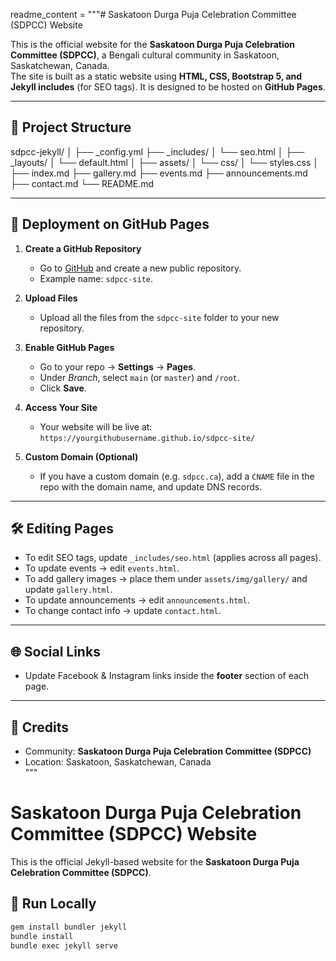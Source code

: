 readme_content = """# Saskatoon Durga Puja Celebration Committee (SDPCC) Website

This is the official website for the **Saskatoon Durga Puja Celebration Committee (SDPCC)**, a Bengali cultural community in Saskatoon, Saskatchewan, Canada.  
The site is built as a static website using **HTML, CSS, Bootstrap 5, and Jekyll includes** (for SEO tags). It is designed to be hosted on **GitHub Pages**.

---

## 📂 Project Structure

sdpcc-jekyll/
│
├── _config.yml
├── _includes/
│   └── seo.html
│
├── _layouts/
│   └── default.html
│
├── assets/
│   └── css/
│       └── styles.css
│
├── index.md
├── gallery.md
├── events.md
├── announcements.md
├── contact.md
└── README.md



---

## 🚀 Deployment on GitHub Pages

1. **Create a GitHub Repository**
   - Go to [GitHub](https://github.com) and create a new public repository.  
   - Example name: `sdpcc-site`.

2. **Upload Files**
   - Upload all the files from the `sdpcc-site` folder to your new repository.

3. **Enable GitHub Pages**
   - Go to your repo → **Settings** → **Pages**.  
   - Under *Branch*, select `main` (or `master`) and `/root`.  
   - Click **Save**.

4. **Access Your Site**
   - Your website will be live at:  
     `https://yourgithubusername.github.io/sdpcc-site/`

5. **Custom Domain (Optional)**
   - If you have a custom domain (e.g. `sdpcc.ca`), add a `CNAME` file in the repo with the domain name, and update DNS records.

---

## 🛠 Editing Pages

- To edit SEO tags, update `_includes/seo.html` (applies across all pages).  
- To update events → edit `events.html`.  
- To add gallery images → place them under `assets/img/gallery/` and update `gallery.html`.  
- To update announcements → edit `announcements.html`.  
- To change contact info → update `contact.html`.

---

## 🌐 Social Links

- Update Facebook & Instagram links inside the **footer** section of each page.  

---

## 👥 Credits

- Community: **Saskatoon Durga Puja Celebration Committee (SDPCC)**  
- Location: Saskatoon, Saskatchewan, Canada  
"""


# Saskatoon Durga Puja Celebration Committee (SDPCC) Website

This is the official Jekyll-based website for the **Saskatoon Durga Puja Celebration Committee (SDPCC)**.

## 🚀 Run Locally

```bash
gem install bundler jekyll
bundle install
bundle exec jekyll serve
